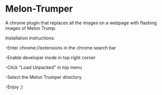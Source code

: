 # Melon-Trumper
A chrome plugin that replaces all the images on a webpage with flashing images of Melon Trump.

Installation instructions:

-Enter chrome://extensions in the chrome search bar

-Enable developer mode in top right corner

-Click "Load Unpacked" in top menu

-Select the Melon Trumper directory

-Enjoy ;)
